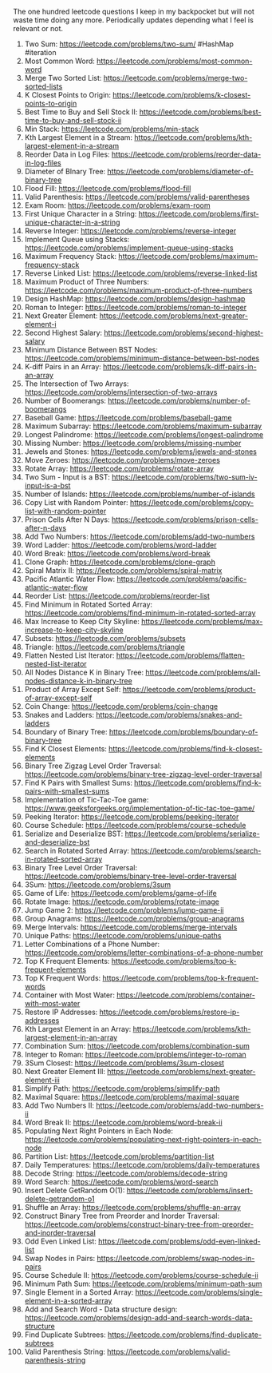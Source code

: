 The one hundred leetcode questions I keep in my backpocket but will not waste time doing any more. Periodically updates depending what I feel is relevant or not.

1. Two Sum: https://leetcode.com/problems/two-sum/ #HashMap #iteration
2. Most Common Word: https://leetcode.com/problems/most-common-word
3. Merge Two Sorted List: https://leetcode.com/problems/merge-two-sorted-lists
4. K Closest Points to Origin: https://leetcode.com/problems/k-closest-points-to-origin
5. Best Time to Buy and Sell Stock II: https://leetcode.com/problems/best-time-to-buy-and-sell-stock-ii
6. Min Stack: https://leetcode.com/problems/min-stack
7. Kth Largest Element in a Stream: https://leetcode.com/problems/kth-largest-element-in-a-stream
8. Reorder Data in Log Files: https://leetcode.com/problems/reorder-data-in-log-files
9. Diameter of BInary Tree: https://leetcode.com/problems/diameter-of-binary-tree
10. Flood Fill: https://leetcode.com/problems/flood-fill
11. Valid Parenthesis: https://leetcode.com/problems/valid-parentheses
12. Exam Room: https://leetcode.com/problems/exam-room
13. First Unique Character in a String: https://leetcode.com/problems/first-unique-character-in-a-string
14. Reverse Integer: https://leetcode.com/problems/reverse-integer
15. Implement Queue using Stacks: https://leetcode.com/problems/implement-queue-using-stacks
16. Maximum Frequency Stack: https://leetcode.com/problems/maximum-frequency-stack
17. Reverse Linked List: https://leetcode.com/problems/reverse-linked-list
18. Maximum Product of Three Numbers: https://leetcode.com/problems/maximum-product-of-three-numbers
19. Design HashMap: https://leetcode.com/problems/design-hashmap
20. Roman to Integer: https://leetcode.com/problems/roman-to-integer
21. Next Greater Element: https://leetcode.com/problems/next-greater-element-i
22. Second Highest Salary: https://leetcode.com/problems/second-highest-salary
23. Minimum Distance Between BST Nodes: https://leetcode.com/problems/minimum-distance-between-bst-nodes
24. K-diff Pairs in an Array: https://leetcode.com/problems/k-diff-pairs-in-an-array
25. The Intersection of Two Arrays: https://leetcode.com/problems/intersection-of-two-arrays
26. Number of Boomerangs: https://leetcode.com/problems/number-of-boomerangs
27. Baseball Game: https://leetcode.com/problems/baseball-game
28. Maximum Subarray: https://leetcode.com/problems/maximum-subarray
29. Longest Palindrome: https://leetcode.com/problems/longest-palindrome
30. Missing Number: https://leetcode.com/problems/missing-number
31. Jewels and Stones: https://leetcode.com/problems/jewels-and-stones
32. Move Zeroes: https://leetcode.com/problems/move-zeroes
33. Rotate Array: https://leetcode.com/problems/rotate-array
34. Two Sum - Input is a BST: https://leetcode.com/problems/two-sum-iv-input-is-a-bst
35. Number of Islands: https://leetcode.com/problems/number-of-islands
36. Copy List with Random Pointer: https://leetcode.com/problems/copy-list-with-random-pointer
37. Prison Cells After N Days: https://leetcode.com/problems/prison-cells-after-n-days
38. Add Two Numbers: https://leetcode.com/problems/add-two-numbers
39. Word Ladder: https://leetcode.com/problems/word-ladder
40. Word Break: https://leetcode.com/problems/word-break
41. Clone Graph: https://leetcode.com/problems/clone-graph
42. Spiral Matrix II: https://leetcode.com/problems/spiral-matrix
43. Pacific Atlantic Water Flow: https://leetcode.com/problems/pacific-atlantic-water-flow
44. Reorder List: https://leetcode.com/problems/reorder-list
45. Find Minimum in Rotated Sorted Array: https://leetcode.com/problems/find-minimum-in-rotated-sorted-array
46. Max Increase to Keep City Skyline: https://leetcode.com/problems/max-increase-to-keep-city-skyline
47. Subsets: https://leetcode.com/problems/subsets
48. Triangle: https://leetcode.com/problems/triangle
49. Flatten Nested List Iterator: https://leetcode.com/problems/flatten-nested-list-iterator
50. All Nodes Distance K in Binary Tree: https://leetcode.com/problems/all-nodes-distance-k-in-binary-tree
51. Product of Array Except Self: https://leetcode.com/problems/product-of-array-except-self
52. Coin Change: https://leetcode.com/problems/coin-change
53. Snakes and Ladders: https://leetcode.com/problems/snakes-and-ladders
54. Boundary of Binary Tree: https://leetcode.com/problems/boundary-of-binary-tree
55. Find K Closest Elements: https://leetcode.com/problems/find-k-closest-elements
56. Binary Tree Zigzag Level Order Traversal: https://leetcode.com/problems/binary-tree-zigzag-level-order-traversal
57. Find K Pairs with Smallest Sums: https://leetcode.com/problems/find-k-pairs-with-smallest-sums
58. Implementation of Tic-Tac-Toe game: https://www.geeksforgeeks.org/implementation-of-tic-tac-toe-game/
59. Peeking Iterator: https://leetcode.com/problems/peeking-iterator
60. Course Schedule: https://leetcode.com/problems/course-schedule
61. Serialize and Deserialize BST: https://leetcode.com/problems/serialize-and-deserialize-bst
62. Search in Rotated Sorted Array: https://leetcode.com/problems/search-in-rotated-sorted-array
63. Binary Tree Level Order Traversal: https://leetcode.com/problems/binary-tree-level-order-traversal
64. 3Sum: https://leetcode.com/problems/3sum
65. Game of Life: https://leetcode.com/problems/game-of-life
66. Rotate Image: https://leetcode.com/problems/rotate-image
67. Jump Game 2: https://leetcode.com/problems/jump-game-ii
68. Group Anagrams: https://leetcode.com/problems/group-anagrams
69. Merge Intervals: https://leetcode.com/problems/merge-intervals
70. Unique Paths: https://leetcode.com/problems/unique-paths
71. Letter Combinations of a Phone Number: https://leetcode.com/problems/letter-combinations-of-a-phone-number
72. Top K Frequent Elements: https://leetcode.com/problems/top-k-frequent-elements
73. Top K Frequent Words: https://leetcode.com/problems/top-k-frequent-words
74. Container with Most Water: https://leetcode.com/problems/container-with-most-water
75. Restore IP Addresses: https://leetcode.com/problems/restore-ip-addresses
76. Kth Largest Element in an Array: https://leetcode.com/problems/kth-largest-element-in-an-array
77. Combination Sum: https://leetcode.com/problems/combination-sum
78. Integer to Roman: https://leetcode.com/problems/integer-to-roman
79. 3Sum Closest: https://leetcode.com/problems/3sum-closest
80. Next Greater Element III: https://leetcode.com/problems/next-greater-element-iii
81. Simplify Path: https://leetcode.com/problems/simplify-path
82. Maximal Square: https://leetcode.com/problems/maximal-square
83. Add Two Numbers II: https://leetcode.com/problems/add-two-numbers-ii
84. Word Break II: https://leetcode.com/problems/word-break-ii
85. Populating Next Right Pointers in Each Node: https://leetcode.com/problems/populating-next-right-pointers-in-each-node
86. Partition List: https://leetcode.com/problems/partition-list
87. Daily Temperatures: https://leetcode.com/problems/daily-temperatures
88. Decode String: https://leetcode.com/problems/decode-string
89. Word Search: https://leetcode.com/problems/word-search
90. Insert Delete GetRandom O(1): https://leetcode.com/problems/insert-delete-getrandom-o1
91. Shuffle an Array: https://leetcode.com/problems/shuffle-an-array
92. Construct Binary Tree from Preorder and Inorder Traversal: https://leetcode.com/problems/construct-binary-tree-from-preorder-and-inorder-traversal
93. Odd Even Linked List: https://leetcode.com/problems/odd-even-linked-list
94. Swap Nodes in Pairs: https://leetcode.com/problems/swap-nodes-in-pairs
95. Course Schedule II: https://leetcode.com/problems/course-schedule-ii
96. Minimum Path Sum: https://leetcode.com/problems/minimum-path-sum
97. Single Element in a Sorted Array: https://leetcode.com/problems/single-element-in-a-sorted-array
98. Add and Search Word - Data structure design: https://leetcode.com/problems/design-add-and-search-words-data-structure
99. Find Duplicate Subtrees: https://leetcode.com/problems/find-duplicate-subtrees
100. Valid Parenthesis String: https://leetcode.com/problems/valid-parenthesis-string
